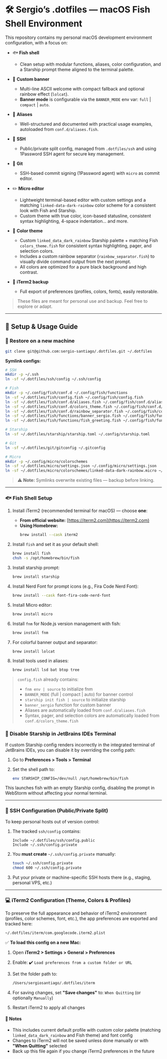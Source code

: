 # 🛠️ Sergio’s .dotfiles — macOS Fish Shell Environment

This repository contains my personal macOS development environment configuration, with a focus on:

- 🐟 **Fish shell**
    - Clean setup with modular functions, aliases, color configuration, and a Starship prompt theme aligned to the
      terminal palette.

- 🎨 **Custom banner**
    - Multi-line ASCII welcome with compact fallback and optional rainbow effect (`lolcat`).
    - **Banner mode** is configurable via the `BANNER_MODE` env var: `full` | `compact` | `auto`.
- 🧾 **Aliases**
    - Well-structured and documented with practical usage examples, autoloaded from `conf.d/aliases.fish`.
- 🔐 **SSH**
    - Public/private split config, managed from `.dotfiles/ssh` and using 1Password SSH agent for secure key management.
- 🧠 **Git**
    - SSH-based commit signing (1Password agent) with `micro` as commit editor.
- ✏️ **Micro editor**
    - Lightweight terminal-based editor with custom settings and a matching `linked-data-dark-rainbow` color scheme for
      a consistent look with Fish and Starship.
    - Custom theme with true color, icon-based statusline, consistent syntax highlighting, 4-space indentation... and
      more.
- 🌈 **Color theme**
    - Custom `linked_data_dark_rainbow` Starship palette + matching Fish `colors_theme.fish` for consistent syntax
      highlighting, pager, and selection colors.
    - Includes a custom rainbow separator (`rainbow_separator.fish`) to visually divide command output from the next
      prompt.
    - All colors are optimized for a pure black background and high contrast.
- 💾 **iTerm2 backup**
    - Full export of preferences (profiles, colors, fonts), easily restorable.

> These files are meant for personal use and backup. Feel free to explore or adapt.

---

## 🔧 Setup & Usage Guide

### 🚀 Restore on a new machine

```bash
git clone git@github.com:sergio-santiago/.dotfiles.git ~/.dotfiles
```

**Symlink configs:**

```bash
# SSH
mkdir -p ~/.ssh
ln -sf ~/.dotfiles/ssh/config ~/.ssh/config

# Fish
mkdir -p ~/.config/fish/conf.d ~/.config/fish/functions
ln -sf ~/.dotfiles/fish/config.fish ~/.config/fish/config.fish
ln -sf ~/.dotfiles/fish/conf.d/aliases.fish ~/.config/fish/conf.d/aliases.fish
ln -sf ~/.dotfiles/fish/conf.d/colors_theme.fish ~/.config/fish/conf.d/colors_theme.fish
ln -sf ~/.dotfiles/fish/conf.d/rainbow_separator.fish ~/.config/fish/conf.d/rainbow_separator.fish
ln -sf ~/.dotfiles/fish/functions/banner_sergio.fish ~/.config/fish/functions/banner_sergio.fish
ln -sf ~/.dotfiles/fish/functions/fish_greeting.fish ~/.config/fish/functions/fish_greeting.fish

# Starship
ln -sf ~/.dotfiles/starship/starship.toml ~/.config/starship.toml

# Git
ln -sf ~/.dotfiles/git/gitconfig ~/.gitconfig

# Micro
mkdir -p ~/.config/micro/colorschemes
ln -sf ~/.dotfiles/micro/settings.json ~/.config/micro/settings.json
ln -sf ~/.dotfiles/micro/colorschemes/linked-data-dark-rainbow.micro ~/.config/micro/colorschemes/linked-data-dark-rainbow.micro
```

> ⚠️ **Note:** Symlinks overwrite existing files — backup before linking.

---

### 🐟 Fish Shell Setup

1. Install iTerm2 (recommended terminal for macOS) — choose **one**:
    - **From official website:** [https://iterm2.com](https://iterm2.com)
    - **Using Homebrew:**
      ```bash
      brew install --cask iterm2
      ```

2. Install `fish` and set it as your default shell:

   ```bash
   brew install fish
   chsh -s /opt/homebrew/bin/fish
   ```

3. Install starship prompt:

   ```bash
   brew install starship
   ```

4. Install Nerd Font for prompt icons (e.g., Fira Code Nerd Font):

   ```bash
   brew install --cask font-fira-code-nerd-font
   ```

5. Install Micro editor:
   ```bash
   brew install micro
   ```

6. Install `fnm` for Node.js version management with fish:

   ```bash
   brew install fnm
   ```

7. For colorful banner output and separator:

   ```bash
   brew install lolcat
   ```

8. Install tools used in aliases:

   ```bash
   brew install lsd bat btop tree
   ```

> `config.fish` already contains:
>
> - `fnm env | source` to initialize fnm
> - `BANNER_MODE` (full | compact | auto) for banner control
> - `starship init fish | source` to initialize starship
> - `banner_sergio` function for custom banner
> - Aliases are automatically loaded from `conf.d/aliases.fish`
> - Syntax, pager, and selection colors are automatically loaded from `conf.d/colors_theme.fish`

### 🧩 Disable Starship in JetBrains IDEs Terminal

If custom Starship config renders incorrectly in the integrated terminal of JetBrains IDEs,
you can disable it by overriding the config path:

1. Go to **Preferences > Tools > Terminal**
2. Set the shell path to:

   ```bash
   env STARSHIP_CONFIG=/dev/null /opt/homebrew/bin/fish
    ```

This launches fish with an empty Starship config, disabling the prompt in WebStorm
without affecting your normal terminal.

---

### 🔐 SSH Configuration (Public/Private Split)

To keep personal hosts out of version control:

1. The tracked `ssh/config` contains:

   ```ssh
   Include ~/.dotfiles/ssh/config.public
   Include ~/.ssh/config.private
   ```

2. You **must create** `~/.ssh/config.private` manually:

   ```bash
   touch ~/.ssh/config.private
   chmod 600 ~/.ssh/config.private
   ```

3. Put your private or machine-specific SSH hosts there (e.g., staging, personal VPS, etc.)

---

### 💻 iTerm2 Configuration (Theme, Colors & Profiles)

To preserve the full appearance and behavior of iTerm2 environment (profiles, color schemes, font, etc.), the app
preferences are exported and tracked here:

```bash
~/.dotfiles/iterm/com.googlecode.iterm2.plist
```

✅ **To load this config on a new Mac:**

1. Open **iTerm2 > Settings > General > Preferences**
2. Enable: ✔️ `Load preferences from a custom folder or URL`
3. Set the folder path to:

   ```bash
   /Users/sergiosantiago/.dotfiles/iterm
   ```

4. For saving changes, set **"Save changes"** to: `When Quitting` (or optionally `Manually`)
5. Restart iTerm2 to apply all changes

#### 💾 Notes

- This includes current default profile with custom color palette (matching `linked_data_dark_rainbow` and Fish theme)
  and font config
- Changes to iTerm2 will not be saved unless done manually or with **"When Quitting"** selected
- Back up this file again if you change iTerm2 preferences in the future
